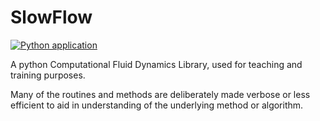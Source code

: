 # SlowFlow
[![Python application](https://github.com/bevanwsjones/SlowFlow/actions/workflows/python-app.yml/badge.svg)](https://github.com/bevanwsjones/SlowFlow/actions/workflows/python-app.yml)

A python Computational Fluid Dynamics Library, used for teaching and training purposes.  

Many of the routines and methods are deliberately made verbose or less efficient to aid in understanding of the 
underlying method or algorithm.

